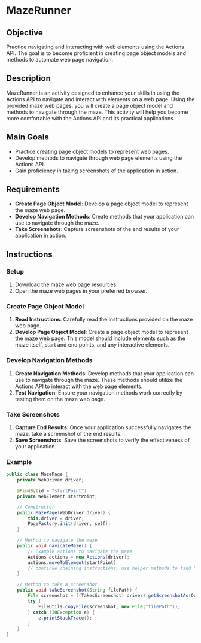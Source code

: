 # MazeRunner

## Objective
Practice navigating and interacting with web elements using the Actions API. The goal is to become proficient in creating page object models and methods to automate web page navigation.

## Description
MazeRunner is an activity designed to enhance your skills in using the Actions API to navigate and interact with elements on a web page. Using the provided maze web pages, you will create a page object model and methods to navigate through the maze. This activity will help you become more comfortable with the Actions API and its practical applications.

## Main Goals
- Practice creating page object models to represent web pages.
- Develop methods to navigate through web page elements using the Actions API.
- Gain proficiency in taking screenshots of the application in action.

## Requirements
- **Create Page Object Model**: Develop a page object model to represent the maze web page.
- **Develop Navigation Methods**: Create methods that your application can use to navigate through the maze.
- **Take Screenshots**: Capture screenshots of the end results of your application in action.

## Instructions

### Setup
1. Download the maze web page resources.
2. Open the maze web pages in your preferred browser.

### Create Page Object Model
1. **Read Instructions**: Carefully read the instructions provided on the maze web page.
2. **Develop Page Object Model**: Create a page object model to represent the maze web page. This model should include elements such as the maze itself, start and end points, and any interactive elements.

### Develop Navigation Methods
1. **Create Navigation Methods**: Develop methods that your application can use to navigate through the maze. These methods should utilize the Actions API to interact with the web page elements.
2. **Test Navigation**: Ensure your navigation methods work correctly by testing them on the maze web page.

### Take Screenshots
1. **Capture End Results**: Once your application successfully navigates the maze, take a screenshot of the end results.
2. **Save Screenshots**: Save the screenshots to verify the effectiveness of your application.

### Example
```java
public class MazePage {
    private WebDriver driver;

    @FindBy(id = "startPoint")
    private WebElement startPoint;

    // Constructor
    public MazePage(WebDriver driver) {
        this.driver = driver;
        PageFactory.init(driver, self);
    }

    // Method to navigate the maze
    public void navigateMaze() {
        // Example actions to navigate the maze
        Actions actions = new Actions(driver);
        actions.moveToElement(startPoint)
        // continue chaining instructions, use helper methods to find helpful data as needed
    }

    // Method to take a screenshot
    public void takeScreenshot(String filePath) {
        File screenshot = ((TakesScreenshot) driver).getScreenshotAs(OutputType.FILE);
        try {
            FileUtils.copyFile(screenshot, new File("filePath"));
        } catch (IOException e) {
            e.printStackTrace();
        }
    }
}
